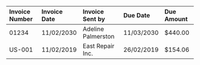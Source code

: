 | Invoice Number | Invoice Date | Invoice Sent by | Due Date | Due Amount |
| :--- | :--- | :--- | :--- | :--- |
| 01234 | 11/02/2030 | Adeline Palmerston | 11/03/2030 | $440.00 |
| US-001 | 11/02/2019 | East Repair Inc. | 26/02/2019 | $154.06 |
